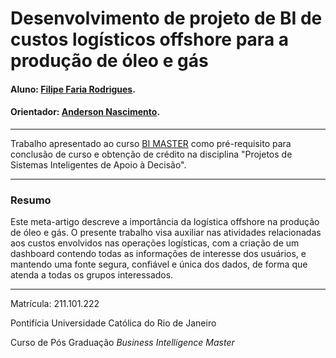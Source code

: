 <!-- antes de enviar a versão final, solicitamos que todos os comentários, colocados para orientação ao aluno, sejam removidos do arquivo -->

# Desenvolvimento de projeto de BI de custos logísticos offshore para a produção de óleo e gás

#### Aluno: [Filipe Faria Rodrigues](https://github.com/filipefr).
#### Orientador: [Anderson Nascimento](https://github.com/insightds).

---

Trabalho apresentado ao curso [BI MASTER](https://ica.puc-rio.ai/bi-master) como pré-requisito para conclusão de curso e obtenção de crédito na disciplina "Projetos de Sistemas Inteligentes de Apoio à Decisão".

---

### Resumo

<!-- trocar o texto abaixo pelo resumo do trabalho, em português -->

Este meta-artigo descreve a importância da logística offshore na produção de óleo e gás. O presente trabalho visa auxiliar nas atividades relacionadas aos custos envolvidos nas operações logísticas, com a criação de um dashboard contendo todas as informações de interesse dos usuários, e mantendo uma fonte segura, confiável e única dos dados, de forma que atenda a todas os grupos interessados.

---

Matrícula: 211.101.222

Pontifícia Universidade Católica do Rio de Janeiro

Curso de Pós Graduação *Business Intelligence Master*